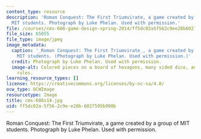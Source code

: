 ```yaml
---
content_type: resource
description: 'Roman Conquest: The First Triumvirate, a game created by a group of
  MIT students. Photograph by Luke Phelan. Used with permission.'
file: /courses/cms-608-game-design-spring-2014/ff5dc02a5f562c9ee28b6027595b998b_cms-608s14.jpg
file_size: 65055
file_type: image/jpeg
image_metadata:
  caption: '_Roman Conquest: The First Triumvirate_, a game created by a group of
    MIT students. (Photograph by Luke Phelan. Used with permission.)'
  credit: Photograph by Luke Phelan. Used with permission.
  image-alt: Colored pieces on a board of hexagons, many sided dice, and a sheet of
    rules.
learning_resource_types: []
license: https://creativecommons.org/licenses/by-nc-sa/4.0/
ocw_type: OCWImage
resourcetype: Image
title: cms-608s14.jpg
uid: ff5dc02a-5f56-2c9e-e28b-6027595b998b
---
```

Roman Conquest: The First Triumvirate, a game created by a group of MIT students. Photograph by Luke Phelan. Used with permission.